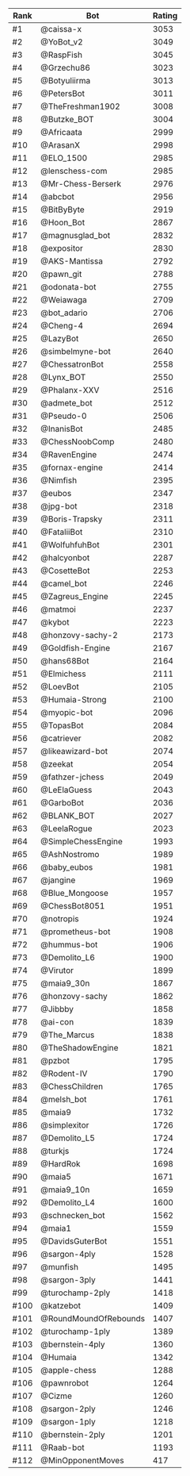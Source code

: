 Rank|Bot|Rating
---|---|---
#1|@caissa-x|3053
#2|@YoBot_v2|3049
#3|@RaspFish|3045
#4|@Grzechu86|3023
#5|@Botyuliirma|3013
#6|@PetersBot|3011
#7|@TheFreshman1902|3008
#8|@Butzke_BOT|3004
#9|@Africaata|2999
#10|@ArasanX|2998
#11|@ELO_1500|2985
#12|@lenschess-com|2985
#13|@Mr-Chess-Berserk|2976
#14|@abcbot|2956
#15|@BitByByte|2919
#16|@Hoon_Bot|2867
#17|@magnusglad_bot|2832
#18|@expositor|2830
#19|@AKS-Mantissa|2792
#20|@pawn_git|2788
#21|@odonata-bot|2755
#22|@Weiawaga|2709
#23|@bot_adario|2706
#24|@Cheng-4|2694
#25|@LazyBot|2650
#26|@simbelmyne-bot|2640
#27|@ChessatronBot|2558
#28|@Lynx_BOT|2550
#29|@Phalanx-XXV|2516
#30|@admete_bot|2512
#31|@Pseudo-0|2506
#32|@InanisBot|2485
#33|@ChessNoobComp|2480
#34|@RavenEngine|2474
#35|@fornax-engine|2414
#36|@Nimfish|2395
#37|@eubos|2347
#38|@jpg-bot|2318
#39|@Boris-Trapsky|2311
#40|@FataliiBot|2310
#41|@WolfuhfuhBot|2301
#42|@halcyonbot|2287
#43|@CosetteBot|2253
#44|@camel_bot|2246
#45|@Zagreus_Engine|2245
#46|@matmoi|2237
#47|@kybot|2223
#48|@honzovy-sachy-2|2173
#49|@Goldfish-Engine|2167
#50|@hans68Bot|2164
#51|@Elmichess|2111
#52|@LoevBot|2105
#53|@Humaia-Strong|2100
#54|@myopic-bot|2096
#55|@TopasBot|2084
#56|@catriever|2082
#57|@likeawizard-bot|2074
#58|@zeekat|2054
#59|@fathzer-jchess|2049
#60|@LeElaGuess|2043
#61|@GarboBot|2036
#62|@BLANK_BOT|2027
#63|@LeelaRogue|2023
#64|@SimpleChessEngine|1993
#65|@AshNostromo|1989
#66|@baby_eubos|1981
#67|@jangine|1969
#68|@Blue_Mongoose|1957
#69|@ChessBot8051|1951
#70|@notropis|1924
#71|@prometheus-bot|1908
#72|@hummus-bot|1906
#73|@Demolito_L6|1900
#74|@Virutor|1899
#75|@maia9_30n|1867
#76|@honzovy-sachy|1862
#77|@Jibbby|1858
#78|@ai-con|1839
#79|@The_Marcus|1838
#80|@TheShadowEngine|1821
#81|@pzbot|1795
#82|@Rodent-IV|1790
#83|@ChessChildren|1765
#84|@melsh_bot|1761
#85|@maia9|1732
#86|@simplexitor|1726
#87|@Demolito_L5|1724
#88|@turkjs|1724
#89|@HardRok|1698
#90|@maia5|1671
#91|@maia9_10n|1659
#92|@Demolito_L4|1600
#93|@schnecken_bot|1562
#94|@maia1|1559
#95|@DavidsGuterBot|1551
#96|@sargon-4ply|1528
#97|@munfish|1495
#98|@sargon-3ply|1441
#99|@turochamp-2ply|1418
#100|@katzebot|1409
#101|@RoundMoundOfRebounds|1407
#102|@turochamp-1ply|1389
#103|@bernstein-4ply|1360
#104|@Humaia|1342
#105|@apple-chess|1288
#106|@pawnrobot|1264
#107|@Cizme|1260
#108|@sargon-2ply|1246
#109|@sargon-1ply|1218
#110|@bernstein-2ply|1201
#111|@Raab-bot|1193
#112|@MinOpponentMoves|417
